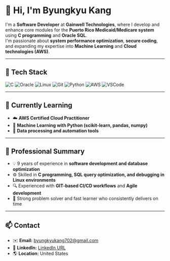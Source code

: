 # 👋 Hi, I'm Byungkyu Kang

I'm a **Software Developer** at **Gainwell Technologies**, where I develop and enhance core modules for the **Puerto Rico Medicaid/Medicare system** using **C programming** and **Oracle SQL**.  
I'm passionate about **system performance optimization**, **secure coding**, and expanding my expertise into **Machine Learning** and **Cloud technologies (AWS)**.

---

## 🧠 Tech Stack

![C](https://img.shields.io/badge/C-00599C?style=flat&logo=c&logoColor=white)
![Oracle](https://img.shields.io/badge/Oracle-F80000?style=flat&logo=oracle&logoColor=white)
![Linux](https://img.shields.io/badge/Linux-FCC624?style=flat&logo=linux&logoColor=black)
![Git](https://img.shields.io/badge/Git-F05032?style=flat&logo=git&logoColor=white)
![Python](https://img.shields.io/badge/Python-3776AB?style=flat&logo=python&logoColor=white)
![AWS](https://img.shields.io/badge/AWS-232F3E?style=flat&logo=amazon-aws&logoColor=white)
![VSCode](https://img.shields.io/badge/VS_Code-007ACC?style=flat&logo=visual-studio-code&logoColor=white)

---

## 🚀 Currently Learning

- ☁️ **AWS Certified Cloud Practitioner**
- 🤖 **Machine Learning with Python (scikit-learn, pandas, numpy)**
- 🧩 **Data processing and automation tools**

---

## 💼 Professional Summary

- 💡 9 years of experience in **software development and database optimization**  
- ⚙️ Skilled in **C programming, SQL query optimization, and debugging in Linux environments**  
- 🔍 Experienced with **GIT-based CI/CD workflows** and **Agile development**  
- 🧩 Strong problem solver and fast learner who consistently delivers on time  

---

## 📫 Contact

- ✉️ **Email:** [byungkyukang702@gmail.com](mailto:byungkyukang702@gmail.com)
- 💼 **LinkedIn:** [LinkedIn URL](http://www.linkedin.com/in/byungkyukang)  
- 🌎 **Location:** United States  

<!--
**ByungkyuKang/ByungkyuKang** is a ✨ _special_ ✨ repository because its `README.md` (this file) appears on your GitHub profile.

Here are some ideas to get you started:

- 🔭 I’m currently working on ...
- 🌱 I’m currently learning ...
- 👯 I’m looking to collaborate on ...
- 🤔 I’m looking for help with ...
- 💬 Ask me about ...
- 📫 How to reach me: ...
- 😄 Pronouns: ...
- ⚡ Fun fact: ...
-->
